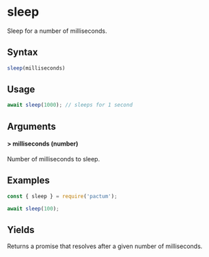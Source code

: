# sleep

Sleep for a number of milliseconds.

## Syntax

```js
sleep(milliseconds)
```

## Usage

```js
await sleep(1000); // sleeps for 1 second
```

## Arguments

#### > milliseconds (number)

Number of milliseconds to sleep.


## Examples

```js
const { sleep } = require('pactum');

await sleep(100);
```

## Yields

Returns a promise that resolves after a given number of milliseconds.